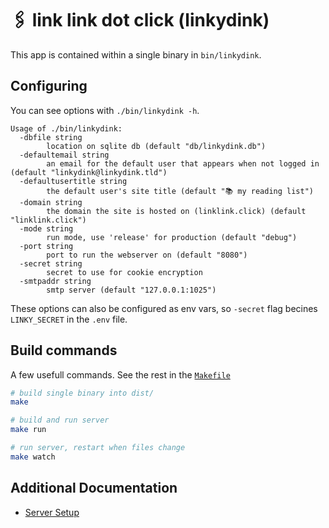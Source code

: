 # 🖇 link link dot click (linkydink)

This app is contained within a single binary in `bin/linkydink`.

## Configuring

You can see options with `./bin/linkydink -h`.

```
Usage of ./bin/linkydink:
  -dbfile string
    	location on sqlite db (default "db/linkydink.db")
  -defaultemail string
    	an email for the default user that appears when not logged in (default "linkydink@linkydink.tld")
  -defaultusertitle string
    	the default user's site title (default "📚 my reading list")
  -domain string
    	the domain the site is hosted on (linklink.click) (default "linklink.click")
  -mode string
    	run mode, use 'release' for production (default "debug")
  -port string
    	port to run the webserver on (default "8080")
  -secret string
    	secret to use for cookie encryption
  -smtpaddr string
    	smtp server (default "127.0.0.1:1025")
```

These options can also be configured as env vars, so `-secret` flag becines `LINKY_SECRET` in the `.env` file.

## Build commands

A few usefull commands. See the rest in the [`Makefile`](./Makefile)

```bash
# build single binary into dist/
make

# build and run server
make run

# run server, restart when files change
make watch
```

## Additional Documentation

 - [Server Setup](./docs/server-setup.md)